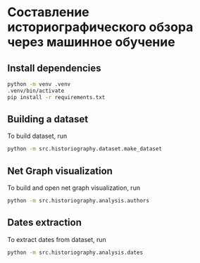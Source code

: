 #  Составление историографического обзора через машинное обучение

## Install dependencies

```bash
python -m venv .venv
.venv/bin/activate
pip install -r requirements.txt
```

## Building a dataset

To build dataset, run

```bash
python -m src.historiography.dataset.make_dataset
```

## Net Graph visualization

To build and open net graph visualization, run

```bash
python -m src.historiography.analysis.authors
```

## Dates extraction

To extract dates from dataset, run

```bash 
python -m src.historiography.analysis.dates
```